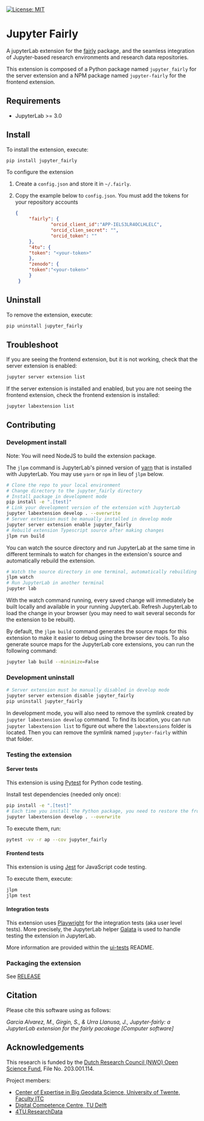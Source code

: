 [![License: MIT](https://img.shields.io/badge/License-MIT-yellow.svg)](https://opensource.org/licenses/MIT)

# Jupyter Fairly
 A jupyterLab extension for the [fairly](https://github.com/ITC-CRIB/fairly) package, and the seamless integration of Jupyter-based research environments and research data repositories.

This extension is composed of a Python package named `jupyter_fairly`
for the server extension and a NPM package named `jupyter-fairly`
for the frontend extension.

## Requirements

- JupyterLab >= 3.0

## Install

To install the extension, execute:

```bash
pip install jupyter_fairly
```

To configure the extension

1. Create a `config.json` and store it in `~/.fairly`.
2. Copy the example below to `config.json`. You must add the tokens for your repository accounts
   
   ```json
   {
        "fairly": {
                "orcid_client_id":"APP-IELS3LR4OCLHLELC",
                "orcid_clien_secret": "",
                "orcid_token": ""
        },
        "4tu": {
        "token": "<your-token>"
        },
        "zenodo": {
        "token":"<your-token>"
        }
    }
   ```

## Uninstall

To remove the extension, execute:

```bash
pip uninstall jupyter_fairly
```

## Troubleshoot

If you are seeing the frontend extension, but it is not working, check
that the server extension is enabled:

```bash
jupyter server extension list
```

If the server extension is installed and enabled, but you are not seeing
the frontend extension, check the frontend extension is installed:

```bash
jupyter labextension list
```

## Contributing

### Development install

Note: You will need NodeJS to build the extension package.

The `jlpm` command is JupyterLab's pinned version of
[yarn](https://yarnpkg.com/) that is installed with JupyterLab. You may use
`yarn` or `npm` in lieu of `jlpm` below.

```bash
# Clone the repo to your local environment
# Change directory to the jupyter_fairly directory
# Install package in development mode
pip install -e ".[test]"
# Link your development version of the extension with JupyterLab
jupyter labextension develop . --overwrite
# Server extension must be manually installed in develop mode
jupyter server extension enable jupyter_fairly
# Rebuild extension Typescript source after making changes
jlpm run build
```

You can watch the source directory and run JupyterLab at the same time in different terminals to watch for changes in the extension's source and automatically rebuild the extension.

```bash
# Watch the source directory in one terminal, automatically rebuilding when needed
jlpm watch
# Run JupyterLab in another terminal
jupyter lab
```

With the watch command running, every saved change will immediately be built locally and available in your running JupyterLab. Refresh JupyterLab to load the change in your browser (you may need to wait several seconds for the extension to be rebuilt).

By default, the `jlpm build` command generates the source maps for this extension to make it easier to debug using the browser dev tools. To also generate source maps for the JupyterLab core extensions, you can run the following command:

```bash
jupyter lab build --minimize=False
```

### Development uninstall

```bash
# Server extension must be manually disabled in develop mode
jupyter server extension disable jupyter_fairly
pip uninstall jupyter_fairly
```

In development mode, you will also need to remove the symlink created by `jupyter labextension develop`
command. To find its location, you can run `jupyter labextension list` to figure out where the `labextensions`
folder is located. Then you can remove the symlink named `jupyter-fairly` within that folder.

### Testing the extension

#### Server tests

This extension is using [Pytest](https://docs.pytest.org/) for Python code testing.

Install test dependencies (needed only once):

```sh
pip install -e ".[test]"
# Each time you install the Python package, you need to restore the front-end extension link
jupyter labextension develop . --overwrite
```

To execute them, run:

```sh
pytest -vv -r ap --cov jupyter_fairly
```

#### Frontend tests

This extension is using [Jest](https://jestjs.io/) for JavaScript code testing.

To execute them, execute:

```sh
jlpm
jlpm test
```

#### Integration tests

This extension uses [Playwright](https://playwright.dev/docs/intro/) for the integration tests (aka user level tests).
More precisely, the JupyterLab helper [Galata](https://github.com/jupyterlab/jupyterlab/tree/master/galata) is used to handle testing the extension in JupyterLab.

More information are provided within the [ui-tests](./ui-tests/README.md) README.

### Packaging the extension

See [RELEASE](RELEASE.md)


## Citation

Please cite this software using as follows:

  *Garcia Alvarez, M.,  Girgin, S., & Urra Llanusa, J., Jupyter-fairly: a JupyterLab extension for the fairly pacakage [Computer software]*


## Acknowledgements

This research is funded by the [Dutch Research Council (NWO) Open Science Fund](https://www.nwo.nl/en/researchprogrammes/open-science/open-science-fund/), File No. 203.001.114.

Project members:

- [Center of Expertise in Big Geodata Science, University of Twente, Faculty ITC](https://itc.nl/big-geodata/)
- [Digital Competence Centre, TU Delft](https://dcc.tudelft.nl/)
- [4TU.ResearchData](https://data.4tu.nl/)

